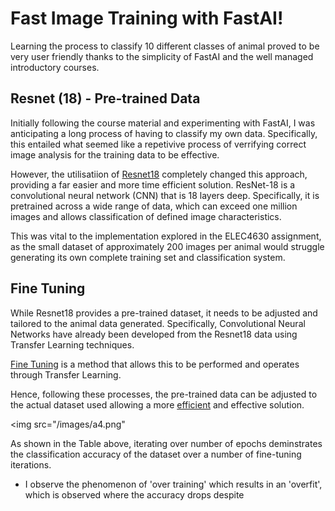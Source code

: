 # Fast Image Training with FastAI!

Learning the process to classify 10 different classes of animal proved to be very user friendly thanks to the simplicity of FastAI and the well managed introductory courses. 

## Resnet (18) - Pre-trained Data

Initially following the course material and experimenting with FastAI, I was anticipating a long process of having to classify my own data. 
Specifically, this entailed what seemed like a repetivive process of verrifying correct image analysis for the training data to be effective.

However, the utilisatiion of [Resnet18](https://pytorch.org/vision/main/models/generated/torchvision.models.resnet18.html) completely changed this approach, providing a far easier and more time efficient solution. 
ResNet-18 is a convolutional neural network (CNN) that is 18 layers deep. Specifically, it is pretrained across a wide range of data, which can exceed one million images and allows classification of defined image characteristics.

This was vital to the implementation explored in the ELEC4630 assignment, as the small dataset of approximately 200 images per animal would struggle generating its own complete training set and classification system. 

## Fine Tuning

While Resnet18 provides a pre-trained dataset, it needs to be adjusted and tailored to the animal data generated. Specifically, Convolutional Neural Networks have already been developed from the Resnet18 data using Transfer Learning techniques. 

[Fine Tuning](https://www.analyticsvidhya.com/blog/2021/05/training-state-of-the-art-deep-learning-models-with-fast-ai/) is a method that allows this to be performed and operates through Transfer Learning.

Hence, following these processes, the pre-trained data can be adjusted to the actual dataset used allowing a more [efficient](https://huggingface.co/docs/transformers/main/training) and effective solution. 


<img src="/images/a4.png"

     
As shown in the Table above, iterating over number of epochs deminstrates the classification accuracy of the dataset over a number of fine-tuning iterations. 
     
- I observe the phenomenon of 'over training' which results in an 'overfit', which is observed where the accuracy drops despite 
